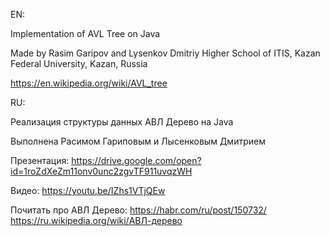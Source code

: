 EN:

Implementation of AVL Tree on Java

Made by Rasim Garipov and Lysenkov Dmitriy
Higher School of ITIS, Kazan Federal University, Kazan, Russia

https://en.wikipedia.org/wiki/AVL_tree



RU:

Реализация структуры данных АВЛ Дерево на Java

Выполнена Расимом Гариповым и Лысенковым Дмитрием

Презентация:
https://drive.google.com/open?id=1roZdXeZm11onv0unc2zgvTF911uvqzWH

Видео:
https://youtu.be/IZhs1VTjQEw

Почитать про АВЛ Дерево:
https://habr.com/ru/post/150732/
https://ru.wikipedia.org/wiki/АВЛ-дерево